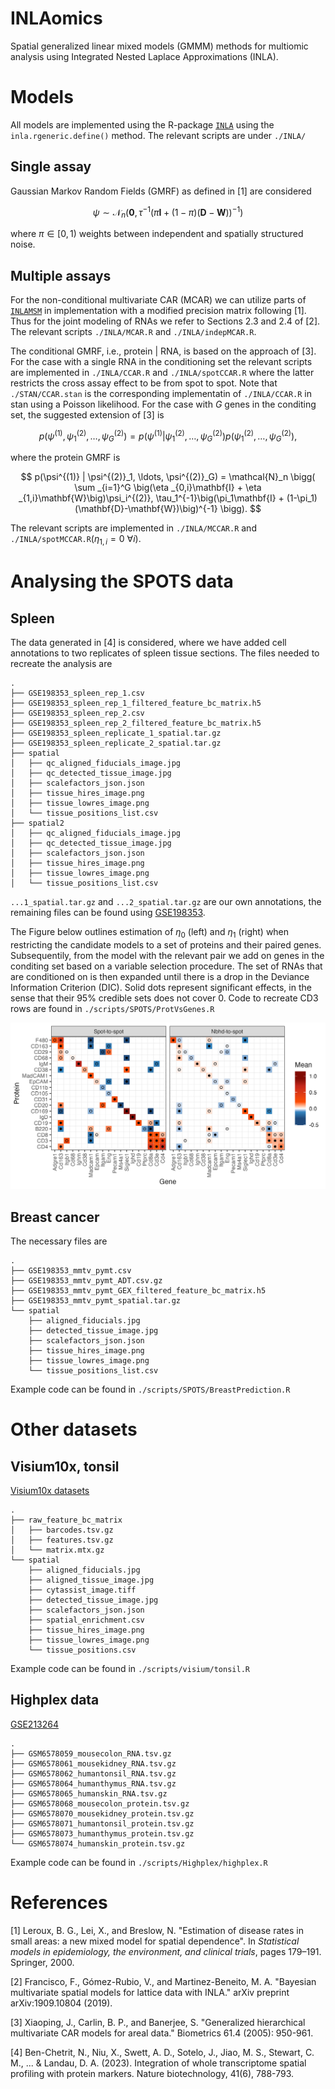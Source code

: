 # INLAomics
Spatial generalized linear mixed models (GMMM) methods for multiomic analysis using Integrated Nested Laplace Approximations (INLA). 
# Models

All models are implemented using the R-package [`INLA`](https://www.r-inla.org/) using the `inla.rgeneric.define()` method. The relevant scripts are under `./INLA/`

## Single assay
Gaussian Markov Random Fields (GMRF) as defined in [1] are considered

$$
\psi \sim \mathcal{N}_{n}\Big(\mathbf{0}, \tau^{-1}\big(\pi\mathbf{I} + (1-\pi)(\mathbf{D}-\mathbf{W})\big)^{-1}\Big)
$$

where $\pi \in [0,1)$ weights between independent and spatially structured noise. 

## Multiple assays
For the non-conditional multivariate CAR (MCAR) we can utilize parts of [`INLAMSM`](https://github.com/becarioprecario/INLAMSM/tree/master) in implementation with a modified precision matrix following [1]. Thus for the joint modeling of RNAs we refer to Sections 2.3 and 2.4 of [2]. The relevant scripts `./INLA/MCAR.R` and `./INLA/indepMCAR.R`.

The conditional GMRF, i.e., protein | RNA, is based on the approach of [3]. For the case with a single RNA in the conditioning set the relevant scripts are implemented in `./INLA/CCAR.R` and `./INLA/spotCCAR.R` where the latter restricts the cross assay effect to be from spot to spot. Note that `./STAN/CCAR.stan` is the corresponding implementatin of `./INLA/CCAR.R` in stan using a Poisson likelihood. For the case with $G$ genes in the conditing set, the suggested extension of [3] is

$$
p(\psi^{(1)}, \psi^{(2)}_1, \ldots, \psi^{(2)}_G)= p(\psi^{(1)} | \psi^{(2)}_1, \ldots, \psi^{(2)}_G) p(\psi^{(2)}_1, \ldots, \psi^{(2)}_G),
$$

where the protein GMRF is 

$$
p(\psi^{(1)} | \psi^{(2)}_1, \ldots, \psi^{(2)}_G) = \mathcal{N}_n \bigg( \sum _{i=1}^G \big(\eta _{0,i}\mathbf{I} + \eta _{1,i}\mathbf{W}\big)\psi_i^{(2)}, \tau_1^{-1}\big(\pi_1\mathbf{I} + (1-\pi_1)(\mathbf{D}-\mathbf{W})\big)^{-1} \bigg).
$$

The relevant scripts are implemented in `./INLA/MCCAR.R` and `./INLA/spotMCCAR.R`($\eta_{1,i} = 0\  \forall i$).

# Analysing the SPOTS data
## Spleen
The data generated in [4] is considered, where we have added cell annotations to two replicates of spleen tissue sections. The files needed to recreate the analysis are

```
.
├── GSE198353_spleen_rep_1.csv
├── GSE198353_spleen_rep_1_filtered_feature_bc_matrix.h5
├── GSE198353_spleen_rep_2.csv
├── GSE198353_spleen_rep_2_filtered_feature_bc_matrix.h5
├── GSE198353_spleen_replicate_1_spatial.tar.gz
├── GSE198353_spleen_replicate_2_spatial.tar.gz
├── spatial
│   ├── qc_aligned_fiducials_image.jpg
│   ├── qc_detected_tissue_image.jpg
│   ├── scalefactors_json.json
│   ├── tissue_hires_image.png
│   ├── tissue_lowres_image.png
│   └── tissue_positions_list.csv
├── spatial2
│   ├── qc_aligned_fiducials_image.jpg
│   ├── qc_detected_tissue_image.jpg
│   ├── scalefactors_json.json
│   ├── tissue_hires_image.png
│   ├── tissue_lowres_image.png
│   └── tissue_positions_list.csv
```
`...1_spatial.tar.gz` and `...2_spatial.tar.gz` are our own annotations, the remaining files can be found using [GSE198353](https://www.ncbi.nlm.nih.gov/geo/query/acc.cgi?acc=GSE198353). 

The Figure below outlines estimation of $\eta_0$ (left) and $\eta_1$ (right) when restricting the candidate models to a set of proteins and their paired genes. Subsequentily, from the model with the relevant pair we add on genes in the conditing set based on a variable selection procedure. The set of RNAs that are conditioned on is then expanded until there is a drop in the Deviance Information Criterion (DIC). Solid dots represent significant effects, in the sense that their $95$% credible sets does not cover $0$. Code to recreate CD3 rows are found in `./scripts/SPOTS/ProtVsGenes.R`

![github-small](https://github.com/nygctech/INLAomics/blob/main/ProtVsGenes.png)

## Breast cancer
The necessary files are 
```
.
├── GSE198353_mmtv_pymt.csv
├── GSE198353_mmtv_pymt_ADT.csv.gz
├── GSE198353_mmtv_pymt_GEX_filtered_feature_bc_matrix.h5
├── GSE198353_mmtv_pymt_spatial.tar.gz
└── spatial
    ├── aligned_fiducials.jpg
    ├── detected_tissue_image.jpg
    ├── scalefactors_json.json
    ├── tissue_hires_image.png
    ├── tissue_lowres_image.png
    └── tissue_positions_list.csv
```
Example code can be found in `./scripts/SPOTS/BreastPrediction.R`

# Other datasets
## Visium10x, tonsil
[Visium10x datasets](https://www.10xgenomics.com/datasets/visium-cytassist-gene-and-protein-expression-library-of-human-tonsil-with-add-on-antibodies-h-e-6-5-mm-ffpe-2-standard)
```
.
├── raw_feature_bc_matrix
│   ├── barcodes.tsv.gz
│   ├── features.tsv.gz
│   └── matrix.mtx.gz
└── spatial
    ├── aligned_fiducials.jpg
    ├── aligned_tissue_image.jpg
    ├── cytassist_image.tiff
    ├── detected_tissue_image.jpg
    ├── scalefactors_json.json
    ├── spatial_enrichment.csv
    ├── tissue_hires_image.png
    ├── tissue_lowres_image.png
    └── tissue_positions.csv
```
Example code can be found in `./scripts/visium/tonsil.R`

## Highplex data
[GSE213264](https://www.ncbi.nlm.nih.gov/geo/query/acc.cgi?acc=GSE213264)
```
.
├── GSM6578059_mousecolon_RNA.tsv.gz
├── GSM6578061_mousekidney_RNA.tsv.gz
├── GSM6578062_humantonsil_RNA.tsv.gz
├── GSM6578064_humanthymus_RNA.tsv.gz
├── GSM6578065_humanskin_RNA.tsv.gz
├── GSM6578068_mousecolon_protein.tsv.gz
├── GSM6578070_mousekidney_protein.tsv.gz
├── GSM6578071_humantonsil_protein.tsv.gz
├── GSM6578073_humanthymus_protein.tsv.gz
└── GSM6578074_humanskin_protein.tsv.gz
```
Example code can be found in `./scripts/Highplex/highplex.R`

# References
[1] Leroux, B. G., Lei, X., and Breslow, N. "Estimation of disease rates in small areas: a new mixed model
for spatial dependence". In _Statistical models in epidemiology, the environment, and clinical trials_, pages
179–191. Springer, 2000.

[2] Francisco, F., Gómez-Rubio, V., and Martinez-Beneito,  M. A. "Bayesian multivariate spatial models for lattice data with INLA." arXiv preprint arXiv:1909.10804 (2019).

[3] Xiaoping, J., Carlin, B. P., and Banerjee, S. "Generalized hierarchical multivariate CAR models for areal data." Biometrics 61.4 (2005): 950-961.

[4] Ben-Chetrit, N., Niu, X., Swett, A. D., Sotelo, J., Jiao, M. S., Stewart, C. M., ... & Landau, D. A. (2023). Integration of whole transcriptome spatial profiling with protein markers. Nature biotechnology, 41(6), 788-793.
